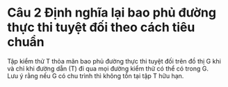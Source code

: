 # Câu 2 Định nghĩa lại bao phủ đường thực thi tuyệt đối theo cách tiêu chuẩn
Tập kiểm thử T thỏa mãn bao phủ đường thực thi tuyệt đối trên đồ thị G khi và chỉ khi đường dẫn (T) đi qua mọi đường kiểm thử có thể có trong G.<br/>
Lưu ý rằng nếu G có chu trình thì không tồn tại tập T hữu hạn.